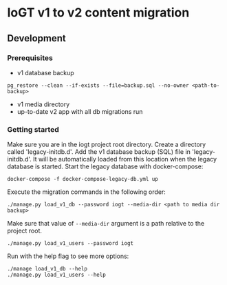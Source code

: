 # IoGT v1 to v2 content migration

## Development

### Prerequisites

- v1 database backup
```
pg_restore --clean --if-exists --file=backup.sql --no-owner <path-to-backup>
```
- v1 media directory
- up-to-date v2 app with all db migrations run

### Getting started

Make sure you are in the iogt project root directory.
Create a directory called 'legacy-initdb.d'.
Add the v1 database backup (SQL) file in 'legacy-initdb.d'. It will be automatically loaded from this location when the legacy database is started.
Start the legacy database with docker-compose:
```
docker-compose -f docker-compose-legacy-db.yml up
```
Execute the migration commands in the following order:

```
./manage.py load_v1_db --password iogt --media-dir <path to media dir backup>
```
Make sure that value of `--media-dir` argument is a path relative to the project root.

`./manage.py load_v1_users --password iogt`


Run with the help flag to see more options:
```
./manage load_v1_db --help
./manage.py load_v1_users --help
```
